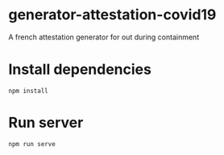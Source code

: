# generator-attestation-covid19

A french attestation generator for out during containment

# Install dependencies

```
npm install
```

# Run server

```
npm run serve
```
